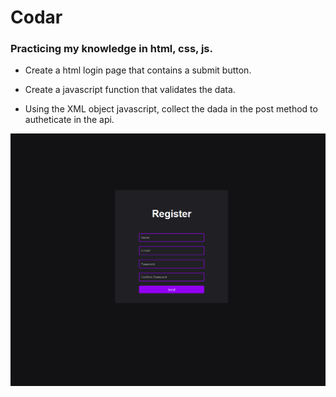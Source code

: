 # Codar 
### Practicing my knowledge in html, css, js.

- Create a html login page that contains a submit button.

- Create a javascript function that validates the data.

- Using the XML object javascript, collect the dada in the post method to autheticate in the api.

<img src="exerc_2/login.png">

